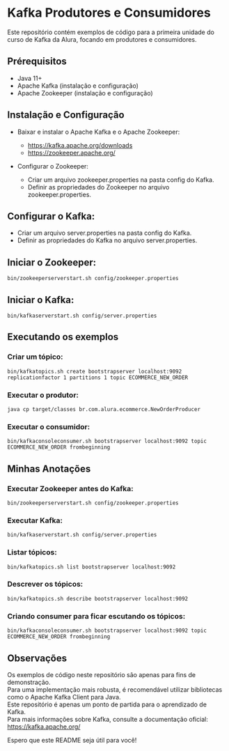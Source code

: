 # Kafka  Produtores e Consumidores  
Este repositório contém exemplos de código para a primeira unidade do curso de Kafka da Alura, focando em produtores e consumidores.

## Prérequisitos
  - Java 11+  
  - Apache Kafka (instalação e configuração)  
  - Apache Zookeeper (instalação e configuração)  

## Instalação e Configuração  
  - Baixar e instalar o Apache Kafka e o Apache Zookeeper:  
    - https://kafka.apache.org/downloads
    - https://zookeeper.apache.org/

  - Configurar o Zookeeper:  
    - Criar um arquivo zookeeper.properties na pasta config do Kafka.  
    - Definir as propriedades do Zookeeper no arquivo zookeeper.properties.  

## Configurar o Kafka:  
  - Criar um arquivo server.properties na pasta config do Kafka.  
  - Definir as propriedades do Kafka no arquivo server.properties.  

## Iniciar o Zookeeper:
    bin/zookeeperserverstart.sh config/zookeeper.properties
                           
## Iniciar o Kafka:
    bin/kafkaserverstart.sh config/server.properties
                    
## Executando os exemplos

### Criar um tópico:
    bin/kafkatopics.sh create bootstrapserver localhost:9092 replicationfactor 1 partitions 1 topic ECOMMERCE_NEW_ORDER
                    
### Executar o produtor:
    java cp target/classes br.com.alura.ecommerce.NewOrderProducer
                        
### Executar o consumidor:
    bin/kafkaconsoleconsumer.sh bootstrapserver localhost:9092 topic ECOMMERCE_NEW_ORDER frombeginning
                
## Minhas Anotações

### Executar Zookeeper antes do Kafka:
    bin/zookeeperserverstart.sh config/zookeeper.properties
                         
### Executar Kafka:
    bin/kafkaserverstart.sh config/server.properties
                                
### Listar tópicos:
    bin/kafkatopics.sh list bootstrapserver localhost:9092

### Descrever os tópicos:
    bin/kafkatopics.sh describe bootstrapserver localhost:9092
                    
### Criando consumer para ficar escutando os tópicos:
    bin/kafkaconsoleconsumer.sh bootstrapserver localhost:9092 topic ECOMMERCE_NEW_ORDER frombeginning

## Observações

Os exemplos de código neste repositório são apenas para fins de demonstração.  
Para uma implementação mais robusta, é recomendável utilizar bibliotecas como o Apache Kafka Client para Java.  
Este repositório é apenas um ponto de partida para o aprendizado de Kafka.   
Para mais informações sobre Kafka, consulte a documentação oficial: https://kafka.apache.org/  

Espero que este README seja útil para você! 
